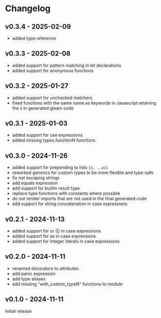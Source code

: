 # Changelog

## v0.3.4 - 2025-02-09

- added type.reference

## v0.3.3 - 2025-02-08

- added support for pattern matching in let declarations
- added support for anonymous functions

## v0.3.2 - 2025-01-27

- added support for unchecked matchers
- fixed functions with the same name as keywords in Javascript retaining the `$` in generated gleam code

## v0.3.1 - 2025-01-03

- added support for use expressions
- added missing types.functionN functions

## v0.3.0 - 2024-11-26

- added support for prepending to lists `[x, ..xs]`
- reworked generics for custom types to be more flexible and type-safe
- fix not escaping strings
- add equals expression
- add support for builtin result type
- replace type functions with constants where possible
- do not render imports that are not used in the final generated code
- add support for string concatenation in case expressions

## v0.2.1 - 2024-11-13

- added support for or (|) in case expressions
- added support for as in case expressions
- added support for integer literals in case expressions

## v0.2.0 - 2024-11-11

- renamed decorators to attributes
- add panic expression
- add type aliases
- add missing "with_custom_typeN" functions to module

## v0.1.0 - 2024-11-11

Initial release
